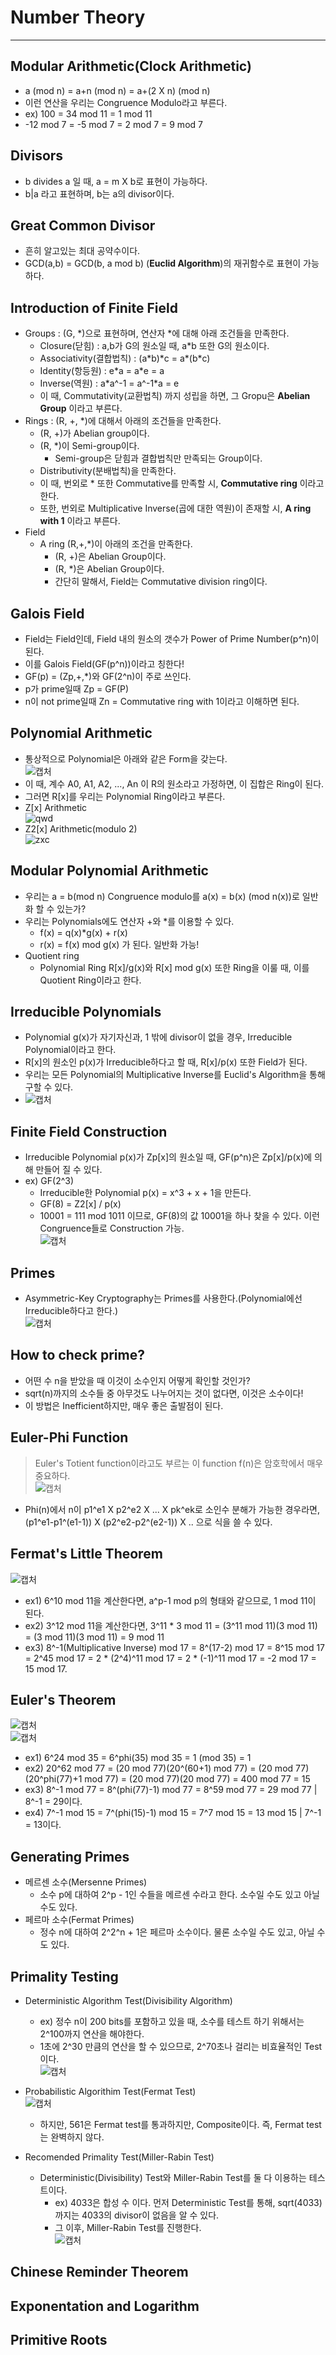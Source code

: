 # Number Theory
---
## Modular Arithmetic(Clock Arithmetic)
- a (mod n) = a+n (mod n) = a+(2 X n) (mod n)
- 이런 연산을 우리는 Congruence Modulo라고 부른다.
- ex) 100 = 34 mod 11 = 1 mod 11
- -12 mod 7 = -5 mod 7 = 2 mod 7 = 9 mod 7

## Divisors
- b divides a 일 때, a = m X b로 표현이 가능하다.
- b|a 라고 표현하며, b는 a의 divisor이다.

## Great Common Divisor
- 흔히 알고있는 최대 공약수이다.
- GCD(a,b) = GCD(b, a mod b) (__Euclid Algorithm__)의 재귀함수로 표현이 가능하다.

## Introduction of Finite Field
- Groups : (G, \*)으로 표현하며, 연산자 \*에 대해 아래 조건들을 만족한다.
  - Closure(닫힘) : a,b가 G의 원소일 때, a\*b 또한 G의 원소이다.
  - Associativity(결합법칙) : (a\*b)\*c = a\*(b\*c)
  - Identity(항등원) : e\*a = a\*e = a
  - Inverse(역원) : a\*a^-1 = a^-1\*a = e
  - 이 때, Commutativity(교환법칙) 까지 성립을 하면, 그 Gropu은 __Abelian Group__ 이라고 부른다.
- Rings : (R, +, \*)에 대해서 아래의 조건들을 만족한다.
  - (R, +)가 Abelian group이다.
  - (R, \*)이 Semi-group이다.
    - Semi-group은 닫힘과 결합법칙만 만족되는 Group이다.
  - Distributivity(분배법칙)을 만족한다.
  - 이 때, 번외로 \* 또한 Commutative를 만족할 시, __Commutative ring__ 이라고 한다.
  - 또한, 번외로 Multiplicative Inverse(곱에 대한 역원)이 존재할 시, __A ring with 1__ 이라고 부른다.
- Field
  - A ring (R,+,\*)이 아래의 조건을 만족한다.
    - (R, +)은 Abelian Group이다.
    - (R, \*)은 Abelian Group이다.
    - 간단히 말해서, Field는 Commutative division ring이다.
 
## Galois Field
- Field는 Field인데, Field 내의 원소의 갯수가 Power of Prime Number(p^n)이 된다.
- 이를 Galois Field(GF(p^n))이라고 칭한다!
- GF(p) = (Zp,+,\*)와 GF(2^n)이 주로 쓰인다.
- p가 prime일때 Zp = GF(P)
- n이 not prime일때 Zn = Commutative ring with 1이라고 이해하면 된다.

## Polynomial Arithmetic
- 통상적으로 Polynomial은 아래와 같은 Form을 갖는다.  
![캡처](https://user-images.githubusercontent.com/71700079/117821510-a0fa3700-b2a6-11eb-97bc-eedef3e46458.PNG)  
- 이 때, 계수 A0, A1, A2, ..., An 이 R의 원소라고 가정하면, 이 집합은 Ring이 된다.
- 그러면 R[x]를 우리는 Polynomial Ring이라고 부른다.
- Z[x] Arithmetic  
![qwd](https://user-images.githubusercontent.com/71700079/117822151-3dbcd480-b2a7-11eb-8358-73198d996fcf.PNG)  
- Z2[x] Arithmetic(modulo 2)  
![zxc](https://user-images.githubusercontent.com/71700079/117822159-3eee0180-b2a7-11eb-9fc9-46e4e2a481de.PNG)  

## Modular Polynomial Arithmetic
- 우리는 a = b(mod n) Congruence modulo를 a(x) = b(x) (mod n(x))로 일반화 할 수 있는가?
- 우리는 Polynomials에도 연산자 +와 \*를 이용할 수 있다.
  - f(x) = q(x)\*g(x) + r(x)
  - r(x) = f(x) mod g(x) 가 된다. 일반화 가능!
- Quotient ring
  - Polynomial Ring R[x]/g(x)와 R[x] mod g(x) 또한 Ring을 이룰 때, 이를 Quotient Ring이라고 한다.

## Irreducible Polynomials
- Polynomial g(x)가 자기자신과, 1 밖에 divisor이 없을 경우, Irreducible Polynomial이라고 한다.
- R[x]의 원소인 p(x)가 Irreducible하다고 할 때, R[x]/p(x) 또한 Field가 된다.
- 우리는 모든 Polynomial의 Multiplicative Inverse를 Euclid's Algorithm을 통해 구할 수 있다.  
- ![캡처](https://user-images.githubusercontent.com/71700079/117823643-aa849e80-b2a8-11eb-8e76-35e0a3845102.PNG)  

## Finite Field Construction
- Irreducible Polynomial p(x)가 Zp[x]의 원소일 때, GF(p^n)은 Zp[x]/p(x)에 의해 만들어 질 수 있다.
- ex) GF(2^3)
  - Irreducible한 Polynomial p(x) = x^3 + x + 1을 만든다.
  - GF(8) = Z2[x] / p(x)
  - 10001 = 111 mod 1011 이므로, GF(8)의 값 10001을 하나 찾을 수 있다. 이런 Congruence들로 Construction 가능.  
![캡처](https://user-images.githubusercontent.com/71700079/117824460-78277100-b2a9-11eb-80a2-2a78cafbf63f.PNG)  

## Primes
- Asymmetric-Key Cryptography는 Primes를 사용한다.(Polynomial에선 Irreducible하다고 한다.)  
![캡처](https://user-images.githubusercontent.com/71700079/117825330-35b26400-b2aa-11eb-834f-26fcb574672e.PNG)  

## How to check prime?
- 어떤 수 n을 받았을 때 이것이 소수인지 어떻게 확인할 것인가?
- sqrt(n)까지의 소수들 중 아무것도 나누어지는 것이 없다면, 이것은 소수이다!
- 이 방법은 Inefficient하지만, 매우 좋은 출발점이 된다.

## Euler-Phi Function
> Euler's Totient function이라고도 부르는 이 function f(n)은 암호학에서 매우 중요하다.  
![캡처](https://user-images.githubusercontent.com/71700079/117826603-40b9c400-b2ab-11eb-8957-48832953a9b0.PNG)  
- Phi(n)에서 n이 p1^e1 X p2^e2 X ... X pk^ek로 소인수 분해가 가능한 경우라면, (p1^e1-p1^(e1-1)) X (p2^e2-p2^(e2-1)) X .. 으로 식을 쓸 수 있다.  

## Fermat's Little Theorem  
![캡처](https://user-images.githubusercontent.com/71700079/117827271-cb022800-b2ab-11eb-9c1e-ff717a21b3ec.PNG)  
- ex1) 6^10 mod 11을 계산한다면, a^p-1 mod p의 형태와 같으므로, 1 mod 11이 된다.
- ex2) 3^12 mod 11을 계산한다면, 3^11 \* 3 mod 11 = (3^11 mod 11)(3 mod 11) = (3 mod 11)(3 mod 11) = 9 mod 11
- ex3) 8^-1(Multiplicative Inverse) mod 17 = 8^(17-2) mod 17 = 8^15 mod 17 = 2^45 mod 17 = 2 \* (2^4)^11 mod 17 = 2 \* (-1)^11 mod 17 = -2 mod 17 = 15 mod 17.  

## Euler's Theorem
![캡처](https://user-images.githubusercontent.com/71700079/117829004-4d3f1c00-b2ad-11eb-9283-99228167eebe.PNG)  
![캡처](https://user-images.githubusercontent.com/71700079/117830801-f1759280-b2ae-11eb-86ea-3c98aeb6de12.PNG)  
- ex1) 6^24 mod 35 = 6^phi(35) mod 35 = 1 (mod 35) = 1
- ex2) 20^62 mod 77 = (20 mod 77)(20^(60+1) mod 77) = (20 mod 77)(20^phi(77)+1 mod 77) = (20 mod 77)(20 mod 77) = 400 mod 77 = 15
- ex3) 8^-1 mod 77 = 8^(phi(77)-1) mod 77 = 8^59 mod 77 = 29 mod 77 | 8^-1 = 29이다.
- ex4) 7^-1 mod 15 = 7^(phi(15)-1) mod 15 = 7^7 mod 15 = 13 mod 15 | 7^-1 = 13이다.

## Generating Primes
- 메르센 소수(Mersenne Primes)
  - 소수 p에 대하여 2^p - 1인 수들을 메르센 수라고 한다. 소수일 수도 있고 아닐 수도 있다.
- 페르마 소수(Fermat Primes)
  - 정수 n에 대하여 2^2^n + 1은 페르마 소수이다. 물론 소수일 수도 있고, 아닐 수도 있다.

## Primality Testing
- Deterministic Algorithm Test(Divisibility Algorithm)
  - ex) 정수 n이 200 bits를 포함하고 있을 때, 소수를 테스트 하기 위해서는 2^100까지 연산을 해야한다.
  - 1초에 2^30 만큼의 연산을 할 수 있으므로, 2^70초나 걸리는 비효율적인 Test이다.  
  ![캡처](https://user-images.githubusercontent.com/71700079/119263447-05f44c00-bc1a-11eb-9bec-d3adafa95e53.PNG)  

- Probabilistic Algorithim Test(Fermat Test)  
![캡처](https://user-images.githubusercontent.com/71700079/117835761-17049b00-b2b3-11eb-8b9f-1d1deef9f81c.PNG)  

   - 하지만, 561은 Fermat test를 통과하지만, Composite이다. 즉, Fermat test는 완벽하지 않다.
 
- Recomended Primality Test(Miller-Rabin Test)
  - Deterministic(Divisibility) Test와 Miller-Rabin Test를 둘 다 이용하는 테스트이다.
    - ex) 4033은 합성 수 이다. 먼저 Deterministic Test를 통해, sqrt(4033) 까지는 4033의 divisor이 없음을 알 수 있다.
    - 그 이후, Miller-Rabin Test를 진행한다.  
    ![캡처](https://user-images.githubusercontent.com/71700079/117836927-f7ba3d80-b2b3-11eb-847a-f0e725c3dd3f.PNG)  
    
## Chinese Reminder Theorem
## Exponentation and Logarithm
## Primitive Roots
